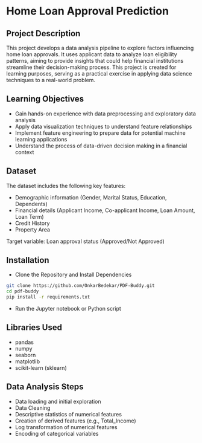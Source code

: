 # Home Loan Approval Prediction

## Project Description

This project develops a data analysis pipeline to explore factors influencing home loan approvals. It uses applicant data to analyze loan eligibility patterns, aiming to provide insights that could help financial institutions streamline their decision-making process. This project is created for learning purposes, serving as a practical exercise in applying data science techniques to a real-world problem.

## Learning Objectives

- Gain hands-on experience with data preprocessing and exploratory data analysis
- Apply data visualization techniques to understand feature relationships
- Implement feature engineering to prepare data for potential machine learning applications
- Understand the process of data-driven decision making in a financial context

## Dataset

The dataset includes the following key features:
- Demographic information (Gender, Marital Status, Education, Dependents)
- Financial details (Applicant Income, Co-applicant Income, Loan Amount, Loan Term)
- Credit History
- Property Area

Target variable: Loan approval status (Approved/Not Approved)

## Installation

- Clone the Repository and Install Dependencies

```bash
git clone https://github.com/OnkarBedekar/PDF-Buddy.git
cd pdf-buddy
pip install -r requirements.txt
```
- Run the Jupyter notebook or Python script

## Libraries Used
- pandas
- numpy
- seaborn
- matplotlib
- scikit-learn (sklearn)

## Data Analysis Steps
- Data loading and initial exploration
- Data Cleaning
- Descriptive statistics of numerical features
- Creation of derived features (e.g., Total_Income)
- Log transformation of numerical features
- Encoding of categorical variables
